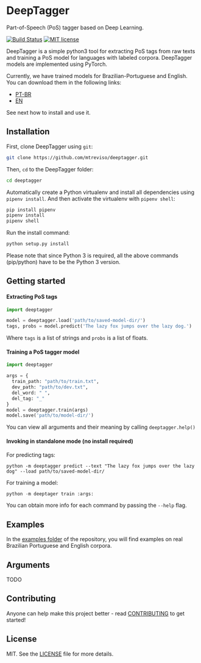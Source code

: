 # DeepTagger

Part-of-Speech (PoS) tagger based on Deep Learning.

[![Build Status](https://travis-ci.com/mtreviso/deeptagger.svg?token=x2rssmYXXPdD5p8iqKt2&branch=master)](https://travis-ci.com/mtreviso/deeptagger)
[![MIT license](https://img.shields.io/badge/License-MIT-blue.svg)](https://lbesson.mit-license.org/)

DeepTagger is a simple python3 tool for extracting PoS tags 
from raw texts and training a PoS model for languages with 
labeled corpora. 
DeepTagger models are implemented using PyTorch.

Currently, we have trained models for Brazilian-Portuguese 
and English. You can download them in the following links:

- [PT-BR](http://mtreviso.github.io/deeptagger-ptbr-models)
- [EN](http://mtreviso.github.io/deeptagger-en-models)
 
See next how to install and use it.


## Installation

First, clone DeepTagger using `git`:

```sh
git clone https://github.com/mtreviso/deeptagger.git
```

 Then, `cd` to the DeepTagger folder:
```sh
cd deeptagger
```

Automatically create a Python virtualenv and install all dependencies 
using `pipenv install`. And then activate the virtualenv with `pipenv shell`:
```sh
pip install pipenv
pipenv install
pipenv shell
```

Run the install command:
```sh
python setup.py install
```

Please note that since Python 3 is required, all the above commands (pip/python) 
have to be the Python 3 version.

## Getting started

#### Extracting PoS tags

```python
import deeptagger

model = deeptagger.load('path/to/saved-model-dir/')
tags, probs = model.predict('The lazy fox jumps over the lazy dog.')
```

Where `tags` is a list of strings and `probs` is a list of 
floats. 

#### Training a PoS tagger model
```python
import deeptagger

args = {
  train_path: "path/to/train.txt",
  dev_path: "path/to/dev.txt",
  del_word: " ",
  del_tag: "_"    
}
model = deeptagger.train(args)
model.save('path/to/model-dir/')
```

You can view all arguments and their meaning by calling `deeptagger.help()`


#### Invoking in standalone mode (no install required)

For predicting tags:
```
python -m deeptagger predict --text "The lazy fox jumps over the lazy dog" --load path/to/saved-model-dir/
```

For training a model:
```python
python -m deeptager train :args:
```

You can obtain more info for each command by passing the `--help` flag.


## Examples

In the [examples folder](https://github.com/mtreviso/deeptagger/tree/master/examples) of the repository, you will find examples on real Brazilian Portuguese and English corpora.


## Arguments

TODO


## Contributing
Anyone can help make this project better - read [CONTRIBUTING](CONTRIBUTING.md) to get started!


## License
MIT. See the [LICENSE](LICENSE) file for more details.

